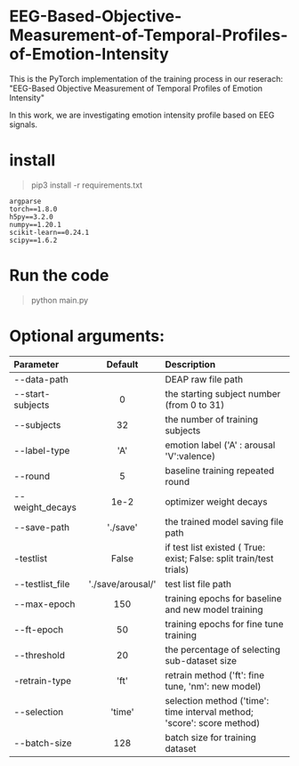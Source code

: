 # EEG-Based-Objective-Measurement-of-Temporal-Profiles-of-Emotion-Intensity
This is the PyTorch implementation of the training process in our reserach:
"EEG-Based Objective Measurement of Temporal Profiles of Emotion Intensity"

In this work, we are investigating emotion intensity profile based on EEG signals.
# install
> pip3 install -r requirements.txt
```
argparse
torch==1.8.0
h5py==3.2.0
numpy==1.20.1
scikit-learn==0.24.1
scipy==1.6.2
```
# Run the code
> python main.py

# Optional arguments: 

| Parameter                 | Default       | Description   |	
| :------------------------ |:-------------:| :-------------|
| --data-path 	            |	           |DEAP raw file path
| --start-subjects          | 0           |the starting subject number (from 0 to 31)
| --subjects	              |	32	            |the number of training subjects
| --label-type  		        | 'A'	           | emotion label ('A' : arousal 'V':valence)
| --round 		              | 5             | baseline training repeated round
| --weight_decays 	        | 1e-2           | optimizer weight decays
| --save-path	              | './save'       | the trained model saving file path
| -testlist                 | False           | if test list existed ( True: exist; False: split train/test trials)
| --testlist_file           | './save/arousal/'  | test list file path
| --max-epoch               | 150            | training epochs for baseline and new model training
| --ft-epoch			             | 50 	           | training epochs for fine tune training
| --threshold			          | 20         | the percentage of selecting sub-dataset size 
| -retrain-type			             | 'ft'     	     | retrain method ('ft': fine tune, 'nm': new model)
| --selection		    | 'time'     	     | selection method ('time': time interval method; 'score': score method)
| --batch-size		      | 128     	   | batch size for training dataset

